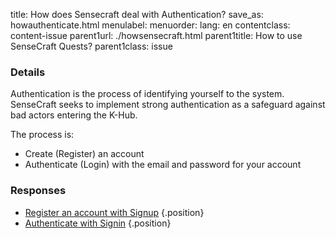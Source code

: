 title: How does Sensecraft deal with Authentication?
save_as: howauthenticate.html
menulabel:
menuorder:
lang: en
contentclass: content-issue
parent1url: ./howsensecraft.html
parent1title: How to use SenseCraft Quests?
parent1class: issue

### Details
Authentication is the process of identifying yourself to the system. SenseCraft seeks to implement strong authentication as a safeguard against bad actors entering the K-Hub. 

The process is:

* Create (Register) an account
* Authenticate (Login) with the email and password for your account

### Responses

* [Register an account with Signup](./signup.html)
{.position}
* [Authenticate with Signin](./signin.html)
{.position}
